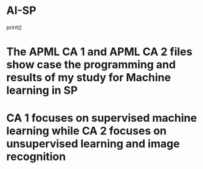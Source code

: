 # AI-SP
print()
# The APML CA 1 and APML CA 2 files show case the programming and results of my study for Machine learning in SP
# CA 1 focuses on supervised machine learning while CA 2 focuses on unsupervised learning and image recognition
